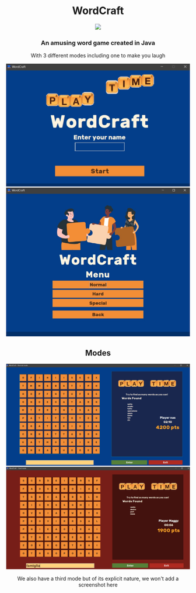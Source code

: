 <div align="center">
  <h1>
      WordCraft
  </h1>
    <a href="#">
      <img src="https://img.shields.io/badge/Created-May%202023-blue">
   </a>
  <h3>An amusing word game created in Java</h3>
  <p>With 3 different modes including one to make you laugh</p>
  <div>
    <img src="src/screenshots/startScreen.jpg" width="750"><br>
    <img src="src/screenshots/menuScreen.jpg" width="750"><br>
    <h2>Modes</h2>
    <img src="src/screenshots/normalMode.jpg" width="750"><br>
    <img src="src/screenshots/hardMode.jpg" width="750"><br>
    <p>We also have a third mode but of its explicit nature, we won't add a screenshot here</p>
  </div>
</div>

